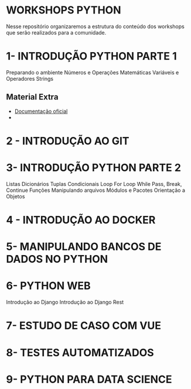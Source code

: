 # WORKSHOPS PYTHON
Nesse repositório organizaremos a estrutura do conteúdo dos workshops que serão realizados para a comunidade.


# 1- INTRODUÇÃO PYTHON PARTE 1
   Preparando o ambiente
   Números e Operações Matemáticas
   Variáveis e Operadores
   Strings
  ## Material Extra
  * [Documentação oficial](https://docs.python.org/3/tutorial/introduction.html)
  * 
# 2 - INTRODUÇÃO AO GIT
    
# 3- INTRODUÇÃO PYTHON PARTE 2
   Listas
   Dicionários
   Tuplas
   Condicionais
   Loop For
   Loop While
   Pass, Break, Continue
   Funções
   Manipulando arquivos
   Módulos e Pacotes
   Orientação a Objetos

# 4 - INTRODUÇÃO AO DOCKER

# 5- MANIPULANDO BANCOS DE DADOS NO PYTHON

# 6- PYTHON WEB
   Introdução ao Django
   Introdução ao Django Rest

# 7- ESTUDO DE CASO COM VUE

# 8- TESTES AUTOMATIZADOS

# 9- PYTHON PARA DATA SCIENCE
